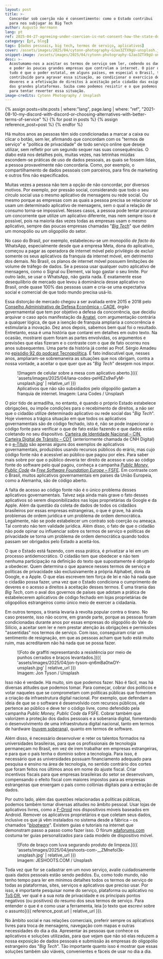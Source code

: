 ```yaml
---
layout: post
title: >-
  Concordar sob coerção não é consentimento: como o Estado contribui
  para nos subjugar às Big Tech
author: Augusto Herrmann
lang: pt
ref: 2025-04-27-agreeing-under-coercion-is-not-consent-how-the-state-does-contribute-to-subjugate-us-to-big-tech
category: [pt, blog]
tags: [dados pessoais, big tech, termos de serviço, aplicativos]
cover: /assets/images/2025/04/cytonn-photography-GJao3ZTX9gU-unsplash.jpg
snippet-image: /assets/images/2025/04/cytonn-photography-GJao3ZTX9gU-unsplash.jpg
desc: >-
  Acostumamo-nos a aceitar os termos de serviço sem ler, cedendo os dados
  e poder às poucas grandes empresas que controlam a internet. O pior de
  tudo é que o poder estatal, em alguns países, em especial o Brasil, tem
  contribuído para agravar essa situação, ao condicionar o exercício de
  deveres e a efetivação de direitos à aceitação pelo cidadão das exigências
  das grandes plataformas. Saiba como podemos resistir e o que podemos fazer
  para tentar reverter essa situação.
image-credits: Cytonn Photography / Unsplash
---
```


{% assign posts=site.posts | where:"lang", page.lang | where: "ref", "2021-08-10-my-discord-with-discord-or-choosing-alternatives-with-better-terms-of-service" %}
{% for post in posts %}
{% assign reference_post=post %}
{% endfor %}

Há muitos anos as pessoas têm sido condicionadas a marcar a caixa ou
clicar o botão, sem ler, afirmando que concordam com os "termos de serviço"
e "política de privacidade" de todo serviço online que deseje utilizar,
sem refletir por um segundo sequer nas suas consequências. O diabo está
nos detalhes pois, muitas vezes, nas letrinhas miúdas escondem-se práticas
de uso de dados pessoais, as quais se fossem lidas, a pessoa provavelmente
não concordaria. Como, por exemplo, o compartilhamento de dados pessoais
com parceiros, para fins de marketing e outros fins não especificados.

Muitas vezes a pessoa não tem a opção de não concordar, por diversos
motivos. Por exemplo, por pressão social, considerando que todo o seu
círculo social usa o mesmo aplicativo de mensagens ou rede social. Ou
mesmo porque as empresas com as quais a pessoa precisa se relacionar só
usam um determinado aplicativo de mensagens, sem o qual a relação de
consumo torna-se impossível. Nesses casos, a pessoa pode tentar procurar
um concorrente que utilize um aplicativo diferente, mas nem sempre isso é
possível, pois na maioria das vezes todas as empresas usam o mesmo
aplicativo, sempre das poucas empresas chamadas
"[*Big Tech*](https://pt.wikipedia.org/wiki/GAFAM)" que detêm um
monopólio ou um oligopólio do setor.

No caso do Brasil, por exemplo, estabeleceu-se um monopólio *de facto* do
WhatsApp, especialmente desde que a empresa Meta, dona do aplicativo,
começou a pagar as operadora de internet móvel pelo privilégio de excluir
somente os seus aplicativos da franquia da internet móvel, em detrimento
dos demais. No Brasil, os planos de internet móvel possuem limitações de
volume de tráfego de dados. Se a pessoa usar qualquer outro aplicativo de
mensagens, como o Signal ou Element, vai logo gastar o seu limite. Por
outro lado, se usar o WhatsApp, não gasta nada. É exatamente esse
desequilíbrio de mercado que levou à dominância desse aplicativo no
Brasil, onde quase 100% das pessoas usam e cria-se uma expectativa social
e comercial de que todo mundo precisa usá-lo.

Essa distorção de mercado chegou a ser avaliada entre 2015 e 2018 pelo
[Conselho Administrativo de Defesa Econômica – CADE](https://www.gov.br/cade/pt-br),
órgão governamental que tem por objetivo a defesa da concorrência, que
decidiu arquivar o caso após manifestação da
[Anatel](https://www.gov.br/anatel/pt-br), com argumentação contrária a
qualquer lógica, de que a isenção de franquia ampliaria a concorrência e
estimularia a inovação. Dez anos depois, sabemos bem qual foi o
resultado. Entretanto, essa é uma história que contarei em detalhes em
outro texto. Na ocasião, mostrarei quem foram as partes envolvidas, os
argumentos e previsões que elas fizeram e o contraste com o que de fato
ocorreu nos anos subsequentes. Uma parte da história já contei ao Prof.
Sérgio Amadeu no
[episódio 92 do podcast Tecnopolítica](https://www.youtube.com/watch?v=gcJ7RnbMjE8).
É fato indiscutível que, nesses anos, ampliaram-se sobremaneira as
situações que nos obrigam, contra a nossa vontade, a aceitar o que quer
que as "*Big Tech*" desejem nos impor.

<figure markdown="1">
![Imagem de celular sobre a mesa com aplicativo aberto.]({{ 'assets/images/2025/04/lana-codes-peHEZs9wFyM-unsplash.jpg' | relative_url }})
<figcaption>Aplicativos que não são subsidiados pelo oligopólio gastam a franquia de internet. Imagem: Lana Codes / Unsplash</figcaption>
</figure>

O pior tido de armadilha, no entanto, é quando o próprio Estado
estabelece obrigações, ou impõe condições para o recebimento de direitos,
a não ser que o cidadão utilize determinado aplicativo ou rede social das
"*Big Tech*". Hoje vivemos a trágica situação em que todos os aplicativos
governamentais são de código fechado, isto é, não se pode inspecionar o
código fonte para verificar o que de fato estão fazendo e que dados estão
coletando no seu dispositivo.
[Carteira de Identidade Nacional – CIN](https://www.gov.br/governodigital/pt-br/identidade/identificacao-do-cidadao-e-carteira-de-identidade-nacional),
[Carteira Digital de Trânsito – CDT](https://www.gov.br/pt-br/apps/carteira-digital-de-transito-1)
(anteriormente chamada de CNH Digital) e o
[e-Título](https://www.justicaeleitoral.jus.br/titulo-eleitoral/) são
apenas alguns dos exemplos de aplicativos governamentais, produzidos
usando recursos públicos do erário, mas cujo código fonte não é acessível
ao público que pagou por eles. Para saber mais sobre por que o público
deveria ter direito de acesso e uso ao código fonte do software pelo qual
pagou, conheça a campanha
[*Public Money, Public Code*](https://publiccode.eu/pt/) da
[*Free Software Foundation Europe* – FSFE](https://fsfe.org/index.pt.html). Em
contraste com o Brasil, muitos aplicativos governamentais em países da
União Europeia, como a Alemanha, são de código aberto.

A falta de acesso ao código fonte não é o único problema desses
aplicativos governamentais. Talvez seja ainda mais grave o fato desses
aplicativos só serem disponibilizados nas lojas proprietárias da Google e
da Apple. Além da questão da coleta de dados de todos os cidadãos
brasileiros por essas empresas estrangeiras, o que é grave, há ainda
problemas de ordem jurídica e um problema de ordem democrática.
Legalmente, não se pode estabelecer um contrato sob coerção ou ameaça.
Tal contrato não tem validade jurídica. Além disso, o fato de que o
cidadão não pode opinar ou influenciar sobre os termos de serviço e
políticas de privacidade se torna um problema de ordem democrática quando
todos passam ser obrigados pelo Estado a aceitá-los.

O que o Estado está fazendo, com essa prática, é privatizar a lei em um
processo antidemocrático. O cidadão tem que obedecer e não tem nenhuma
participação na definição do texto que supostamente é obrigado a
obedecer. Quem determina o que aparece nesses termos de serviço e
políticas de privacidade são exclusivamente a própria Alphabet, dona da
Google, e a Apple. O que elas escrevem tem força de lei e não há nada que
o cidadão possa fazer, uma vez que o Estado condiciona o cumprimento de
deveres e o acesso a direitos à aceitação desses termos. É uma tirania
das *Big Tech*, com o aval dos governos de países que adotam a prática de
estabelecerem aplicativos de código fechado em lojas proprietárias de
oligopólios estrangeiros como único meio de exercer a cidadania.

Em outros tempos, a tirania levaria à revolta popular contra o tirano. No
caso presente, isso não ocorre, em grande parte, porque as pessoas foram
condicionadas durante anos por essas empresas do oligopólio do Vale do
Silício, a aceitar sem ler e nem prestar atenção às obrigações e
permissões "assentidas" nos termos de serviço. Com isso, conseguiram criar
um sentimento de resignação, em que as pessoas acham que tudo está muito
ruim, mas acreditarem não há nada que se possa fazer.

<figure markdown="1">
![Foto de graffiti representando a resistência por meio de punhos cerrados e braços levantados.]({{ 'assets/images/2025/04/jon-tyson-qn6mBa0twDY-unsplash.jpg' | relative_url }})
<figcaption>Imagem: Jon Tyson / Unsplash</figcaption>
</figure>

Isso não é verdade. Há muito, sim que podemos fazer. Não é fácil, mas há
diversas atitudes que podemos tomar. Para começar, cobrar dos políticos e
votar naqueles que se comprometam com políticas públicas que fomentem a
criação da infraestrutura digital nacional. Por exemplo, que defendam a
ideia de que se o software é desenvolvido com recursos públicos, ele
pertence ao público e deve ter o código livre, como defendido pela
campanha *Public Money, Public Code* da FSFE. Cobrar também que valorizem
a proteção dos dados pessoais e a soberania digital, fomentando o
desenvolvimento de uma infraestrutura digital nacional, tanto em termos
de hardware
([nuvem soberana](https://www.nexojornal.com.br/expresso/2024/10/09/o-que-e-nuvem-soberana-e-por-que-o-brasil-quer-ter-uma)),
quanto em termos de software.

Além disso, é necessário desenvolver e reter os talentos formados na
universidades brasileiras, para que os profissionais de tecnologia
permaneçam no Brasil, em vez de irem trabalhar em empresas estrangeiras,
e para que o país tenha o domínio sobre a tecnologia. Para isso, é
necessário que as universidades possuam financiamento adequado para
pesquisa e ensino na área de tecnologia, no sentido contrário dos cortes
que foram feitos nos últimos anos em nome do ajuste fiscal. Criar
incentivos fiscais para que empresas brasileiras do setor se desenvolvam,
compensando o efeito fiscal com maiores impostos para as empresas
estrangeiras que enxergam o país como colônias digitais para a extração
de dados.

Por outro lado, além das questões relacionadas a políticas públicas,
podemos também tomar diversas atitudes no âmbito pessoal. Usar lojas de
aplicativos livres, como a [F-Droid](https://f-droid.org/) nos
dispositivos móveis baseados em Android. Remover os aplicativos
proprietários e que coletam seus dados, inclusive os que já vêm
instalados no sistema desde a fábrica – os chamados
"*[bloatware](https://pt.wikipedia.org/wiki/Bloatware)*".
Existem guias e tutoriais na internet que demonstram passo a passo como
fazer isso. O fórum [xdaforums.com](https://xdaforums.com/) costuma ter
guias personalizados para cada modelo de dispositivo móvel.

<figure markdown="1">
![Foto de braço com luva segurando produto de limpeza.]({{ 'assets/images/2025/04/jeshoots-com-__ZMnefoI3k-unsplash.jpg' | relative_url }})
<figcaption>Imagem: JESHOOTS.COM / Unsplash</figcaption>
</figure>

Toda vez que for se cadastrar em um novo serviço, avalie cuidadosamente
quais dados pessoais estão sendo pedidos. Eu, como todo mundo, não tenho
tempo para ler em mínimos detalhes todos os termos de serviço de todas as
plataformas, sites, serviços e aplicativos que preciso usar. Por isso, é
importante pesquisar nome do serviço, plataforma ou aplicativo no
[ToS;DR](https://tosdr.org), ver qual é a sua nota de privacidade e os
principais pontos negativos (ou positivos) do resumo dos seus termos de
serviço. Para entender o que é e como usar a ferramenta, leia
[o texto que escrevi sobre o assunto]({{ reference_post.url | relative_url }}).

No âmbito social e nas relações comerciais, preferir sempre
os aplicativos livres para troca de mensagens, navegação com mapas e
outras necessidades do dia a dia. Apresentar às pessoas que conhece os
aplicativos e soluções utilizadas, para que vejam que não só elas reduzem
a nossa exposição de dados pessoais e submissão às empresas do oligopólio
estrangeiro das "*Big Tech*". Tão importante quanto isso é mostrar que
essas soluções também são viáveis, convenientes e fáceis de usar no dia a
dia.
